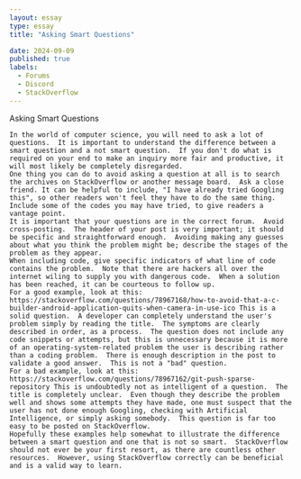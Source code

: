 ```yaml
---
layout: essay
type: essay
title: "Asking Smart Questions"

date: 2024-09-09
published: true
labels:
  - Forums
  - Discord
  - StackOverflow
---
```


Asking Smart Questions

	In the world of computer science, you will need to ask a lot of questions.  It is important to understand the difference between a smart question and a not smart question.  If you don't do what is required on your end to make an inquiry more fair and productive, it will most likely be completely disregarded.
	One thing you can do to avoid asking a question at all is to search the archives on StackOverflow or another message board.  Ask a close friend. It can be helpful to include, "I have already tried Googling this", so other readers won't feel they have to do the same thing.  Include some of the codes you may have tried, to give readers a vantage point.
	It is important that your questions are in the correct forum.  Avoid cross-posting.  The header of your post is very important; it should be specific and straightforward enough.  Avoiding making any guesses about what you think the problem might be; describe the stages of the problem as they appear.
	When including code, give specific indicators of what line of code contains the problem.  Note that there are hackers all over the internet wiling to supply you with dangerous code.  When a solution has been reached, it can be courteous to follow up.
	For a good example, look at this: https://stackoverflow.com/questions/78967168/how-to-avoid-that-a-c-builder-android-application-quits-when-camera-in-use-ico This is a solid question.  A developer can completely understand the user's problem simply by reading the title.  The symptoms are clearly described in order, as a process.  The question does not include any code snippets or attempts, but this is unnecessary because it is more of an operating-system-related problem the user is describing rather than a coding problem.  There is enough description in the post to validate a good answer.  This is not a "bad" question.
	For a bad example, look at this: https://stackoverflow.com/questions/78967162/git-push-sparse-repository This is undoubtedly not as intelligent of a question.  The title is completely unclear.  Even though they describe the problem well and shows some attempts they have made, one must suspect that the user has not done enough Googling, checking with Artificial Intelligence, or simply asking somebody.  This question is far too easy to be posted on StackOverflow.
	Hopefully these examples help somewhat to illustrate the difference between a smart question and one that is not so smart.  StackOverflow should not ever be your first resort, as there are countless other resources.  However, using StackOverflow correctly can be beneficial and is a valid way to learn.  


